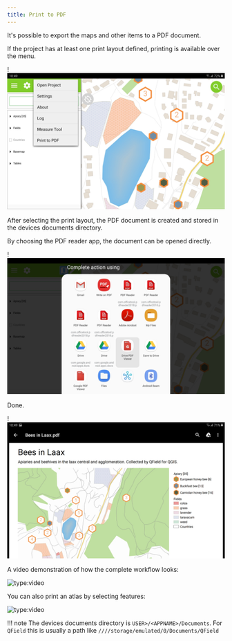 ```yaml
---
title: Print to PDF
---
```


It's possible to export the maps and other items to a PDF document.

If the project has at least one print layout defined, printing is
available over the menu.

!![](../assets/images/print_menu.jpg)

After selecting the print layout, the PDF document is created and stored
in the devices documents directory.

By choosing the PDF reader app, the document can be opened directly.

!![](../assets/images/print_open.jpg)

Done.

!![](../assets/images/print_document.jpg)

A video demonstration of how the complete workflow looks:

![type:video](https://player.vimeo.com/video/499566180)

You can also print an atlas by selecting features:

![type:video](https://player.vimeo.com/video/604740848)

!!! note
    The devices documents directory is `USER>/<APPNAME>/Documents`. For
   `QField` this is usually a path like `////storage/emulated/0/Documents/QField`

